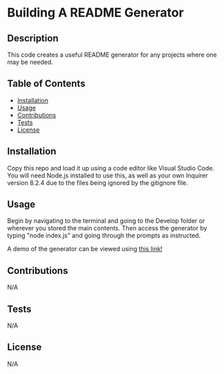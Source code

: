 # Building A README Generator

## Description
This code creates a useful README generator for any projects where one may be needed.

## Table of Contents
* [Installation](#Installation)
* [Usage](#Usage)
* [Contributions](#Contributions)
* [Tests](#Tests)
* [License](#license)

## Installation
Copy this repo and load it up using a code editor like Visual Studio Code. You will need Node.js installed to use this, as well as your own Inquirer version 8.2.4 due to the files being ignored by the gitignore file.

## Usage
Begin by navigating to the terminal and going to the Develop folder or wherever you stored the main contents. Then access the generator by typing "node index.js" and going through the prompts as instructed. 

A demo of the generator can be viewed using [this link!](https://drive.google.com/file/d/1l5FZoOY_OWk3nz3o8QYX2oiNyeGKT3oB/view?usp=sharing)

## Contributions
N/A

## Tests
N/A

## License
N/A